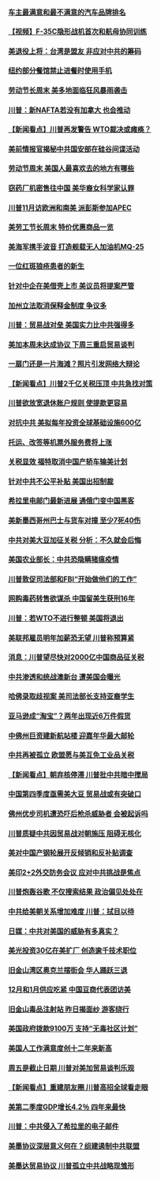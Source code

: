 #### [车主最满意和最不满意的汽车品牌排名](../pages/nsc412/n10677331.md) 

#### [【视频】F-35C隐形战机首次和航母协同训练](../pages/nsc412/n10674568.md) 

#### [美退役上将：台湾是盟友 非应对中共的筹码](../pages/nsc412/n10684530.md) 

#### [纽约部分餐馆禁止进餐时使用手机](../pages/nsc412/n10684186.md) 

#### [劳动节长周末 美多地面临狂风暴雨袭击](../pages/nsc412/n10683989.md) 

#### [川普：新NAFTA若没有加拿大 也会推动](../pages/nsc412/n10683996.md) 

#### [【新闻看点】川普再发警告 WTO裁决或瘫痪？](../pages/nsc412/n10683750.md) 

#### [美前情报官揭秘中共国安部在硅谷间谍活动](../pages/nsc412/n10682592.md) 

#### [劳动节周末 美国人最喜欢去的地方有哪些](../pages/nsc412/n10683821.md) 

#### [窃药厂机密售往中国 美华裔女科学家认罪](../pages/nsc412/n10683803.md) 

#### [川普11月访欧洲和南美 派彭斯参加APEC](../pages/nsc412/n10683571.md) 

#### [美劳工节长周末 特价优惠商品一览](../pages/nsc412/n10682393.md) 

#### [美海军携手波音 打造舰载无人加油机MQ-25](../pages/nsc412/n10683412.md) 

#### [一位红斑狼疮患者的新生](../pages/nsc412/n10676361.md) 

#### [针对中企在美借壳上市 美议员将提案严管](../pages/nsc412/n10682462.md) 

#### [加州立法取消保释金制度 争议多](../pages/nsc412/n10682707.md) 

#### [川普：贸易战对垒 美国实力比中共强得多](../pages/nsc412/n10681759.md) 

#### [美加本周未达成协议 下周三重启贸易谈判](../pages/nsc412/n10682364.md) 

#### [一扇门还是一片海滩？照片引发网络大辩论](../pages/nsc412/n10682464.md) 

#### [【新闻看点】川普2千亿关税压顶 中共急找对策](../pages/nsc412/n10681903.md) 

#### [川普欲放宽退休账户规则 使提款更容易](../pages/nsc412/n10682249.md) 

#### [对抗中共 美拟每年投资全球基础设施600亿](../pages/nsc412/n10682233.md) 

#### [托运、改签等机票外服务费将上涨](../pages/nsc412/n10682141.md) 

#### [关税显效 福特取消中国产轿车输美计划](../pages/nsc412/n10682111.md) 

#### [针对中共不公平补贴 美国出招制裁](../pages/nsc412/n10681708.md) 

#### [希拉里电邮门最新进展 通俄门变中国黑客](../pages/nsc412/n10681616.md) 

#### [美新墨西哥州巴士与货车对撞 至少7死40伤](../pages/nsc412/n10681275.md) 

#### [中共对美大豆加征关税 分析：不久就会后悔](../pages/nsc412/n10681086.md) 

#### [美国农业部长：中共恐隐瞒猪瘟疫情](../pages/nsc412/n10679995.md) 

#### [川普敦促司法部和FBI“开始做他们的工作”](../pages/nsc412/n10679864.md) 

#### [网购毒药转售欲谋杀 中国留美生获刑16年](../pages/nsc412/n10680227.md) 

#### [川普：若WTO不进行整顿 美国将退出](../pages/nsc412/n10679784.md) 

#### [美联邦雇员明年加薪恐无望 川普称预算紧](../pages/nsc412/n10679622.md) 

#### [消息：川普望尽快对2000亿中国商品征关税](../pages/nsc412/n10679448.md) 

#### [中共渗透和统战澳新台 遭美国会曝光](../pages/nsc412/n10676240.md) 

#### [哈佛录取歧视案 美司法部长支持亚裔学生](../pages/nsc412/n10679523.md) 

#### [亚马逊成“淘宝”？两年出现近6万件假货](../pages/nsc412/n10679041.md) 

#### [中佛州巨资建新航站楼 迎嘉年华最大邮轮](../pages/nsc412/n10679537.md) 

#### [中共再被孤立 欧盟愿与美互免工业品关税](../pages/nsc412/n10679372.md) 

#### [【新闻看点】朝弃核停滞 川普批中共暗中搅局](../pages/nsc412/n10679094.md) 

#### [中国第四季度亟需美大豆 贸易战或有突破口](../pages/nsc412/n10679386.md) 

#### [佛州优步司机遭恐吓后枪杀威胁者 会被起诉吗](../pages/nsc412/n10679164.md) 

#### [川普质疑中共因贸易战对朝施压 阻碍无核化](../pages/nsc412/n10679101.md) 

#### [美对中国产钢轮展开反倾销和反补贴调查](../pages/nsc412/n10679004.md) 

#### [美印2+2外交防务会议 应对中共挑战是焦点](../pages/nsc412/n10678859.md) 

#### [川普炮轰谷歌 不仅搜索结果 政治偏见处处在](../pages/nsc412/n10678711.md) 

#### [中共给美朝关系增加难度 川普：拭目以待](../pages/nsc412/n10677215.md) 

#### [日媒：中共对美国的威胁有多真实？](../pages/nsc412/n10677860.md) 

#### [美光投资30亿在美扩厂 创造逾千技术职位](../pages/nsc412/n10677183.md) 

#### [旧金山湾区奥克兰摆街会 华人踊跃三退](../pages/nsc412/n10677683.md) 

#### [12月和1月供应吃紧 中国豆商代表团访美](../pages/nsc412/n10676826.md) 

#### [旧金山毒品注射站 昨日揭面纱 游客绕行](../pages/nsc412/n10677571.md) 

#### [美国政府拨款9100万 支持“无毒社区计划”](../pages/nsc412/n10677470.md) 

#### [美国人工作满意度创十二年来新高](../pages/nsc412/n10676931.md) 

#### [周五是截止日期 川普对美加贸易谈判乐观](../pages/nsc412/n10676570.md) 

#### [【新闻看点】重建朋友圈 川普高招全球看走眼](../pages/nsc412/n10676265.md) 

#### [美第二季度GDP增长4.2％ 四年来最快](../pages/nsc412/n10676468.md) 

#### [川普：中共侵入了希拉里的电子邮件](../pages/nsc412/n10676141.md) 

#### [美墨协议深层意义何在？组建遏制中共联盟](../pages/nsc412/n10676289.md) 

#### [美墨达贸易协议 川普孤立中共战略现雏形](../pages/nsc412/n10675999.md) 

